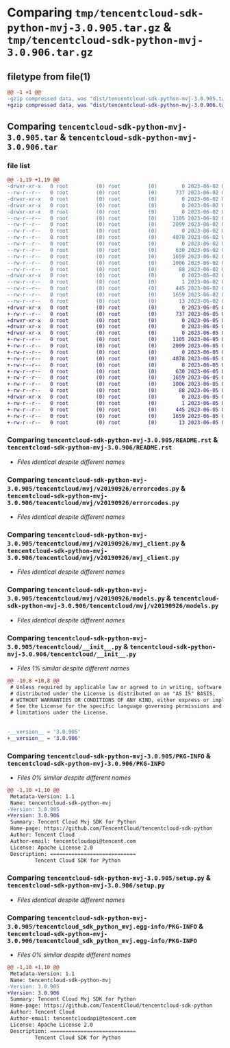 # Comparing `tmp/tencentcloud-sdk-python-mvj-3.0.905.tar.gz` & `tmp/tencentcloud-sdk-python-mvj-3.0.906.tar.gz`

## filetype from file(1)

```diff
@@ -1 +1 @@
-gzip compressed data, was "dist/tencentcloud-sdk-python-mvj-3.0.905.tar", last modified: Fri Jun  2 00:35:10 2023, max compression
+gzip compressed data, was "dist/tencentcloud-sdk-python-mvj-3.0.906.tar", last modified: Mon Jun  5 00:39:07 2023, max compression
```

## Comparing `tencentcloud-sdk-python-mvj-3.0.905.tar` & `tencentcloud-sdk-python-mvj-3.0.906.tar`

### file list

```diff
@@ -1,19 +1,19 @@
-drwxr-xr-x   0 root         (0) root         (0)        0 2023-06-02 00:35:10.000000 tencentcloud-sdk-python-mvj-3.0.905/
--rw-r--r--   0 root         (0) root         (0)      737 2023-06-02 00:35:10.000000 tencentcloud-sdk-python-mvj-3.0.905/README.rst
-drwxr-xr-x   0 root         (0) root         (0)        0 2023-06-02 00:35:10.000000 tencentcloud-sdk-python-mvj-3.0.905/tencentcloud/
-drwxr-xr-x   0 root         (0) root         (0)        0 2023-06-02 00:35:10.000000 tencentcloud-sdk-python-mvj-3.0.905/tencentcloud/mvj/
-drwxr-xr-x   0 root         (0) root         (0)        0 2023-06-02 00:35:10.000000 tencentcloud-sdk-python-mvj-3.0.905/tencentcloud/mvj/v20190926/
--rw-r--r--   0 root         (0) root         (0)     1105 2023-06-02 00:35:10.000000 tencentcloud-sdk-python-mvj-3.0.905/tencentcloud/mvj/v20190926/errorcodes.py
--rw-r--r--   0 root         (0) root         (0)     2099 2023-06-02 00:35:10.000000 tencentcloud-sdk-python-mvj-3.0.905/tencentcloud/mvj/v20190926/mvj_client.py
--rw-r--r--   0 root         (0) root         (0)        0 2023-06-02 00:35:10.000000 tencentcloud-sdk-python-mvj-3.0.905/tencentcloud/mvj/v20190926/__init__.py
--rw-r--r--   0 root         (0) root         (0)     4078 2023-06-02 00:35:10.000000 tencentcloud-sdk-python-mvj-3.0.905/tencentcloud/mvj/v20190926/models.py
--rw-r--r--   0 root         (0) root         (0)        0 2023-06-02 00:35:10.000000 tencentcloud-sdk-python-mvj-3.0.905/tencentcloud/mvj/__init__.py
--rw-r--r--   0 root         (0) root         (0)      630 2023-06-02 00:35:10.000000 tencentcloud-sdk-python-mvj-3.0.905/tencentcloud/__init__.py
--rw-r--r--   0 root         (0) root         (0)     1659 2023-06-02 00:35:10.000000 tencentcloud-sdk-python-mvj-3.0.905/PKG-INFO
--rw-r--r--   0 root         (0) root         (0)     1006 2023-06-02 00:35:10.000000 tencentcloud-sdk-python-mvj-3.0.905/setup.py
--rw-r--r--   0 root         (0) root         (0)       88 2023-06-02 00:35:10.000000 tencentcloud-sdk-python-mvj-3.0.905/setup.cfg
-drwxr-xr-x   0 root         (0) root         (0)        0 2023-06-02 00:35:10.000000 tencentcloud-sdk-python-mvj-3.0.905/tencentcloud_sdk_python_mvj.egg-info/
--rw-r--r--   0 root         (0) root         (0)        1 2023-06-02 00:35:10.000000 tencentcloud-sdk-python-mvj-3.0.905/tencentcloud_sdk_python_mvj.egg-info/dependency_links.txt
--rw-r--r--   0 root         (0) root         (0)      445 2023-06-02 00:35:10.000000 tencentcloud-sdk-python-mvj-3.0.905/tencentcloud_sdk_python_mvj.egg-info/SOURCES.txt
--rw-r--r--   0 root         (0) root         (0)     1659 2023-06-02 00:35:10.000000 tencentcloud-sdk-python-mvj-3.0.905/tencentcloud_sdk_python_mvj.egg-info/PKG-INFO
--rw-r--r--   0 root         (0) root         (0)       13 2023-06-02 00:35:10.000000 tencentcloud-sdk-python-mvj-3.0.905/tencentcloud_sdk_python_mvj.egg-info/top_level.txt
+drwxr-xr-x   0 root         (0) root         (0)        0 2023-06-05 00:39:07.000000 tencentcloud-sdk-python-mvj-3.0.906/
+-rw-r--r--   0 root         (0) root         (0)      737 2023-06-05 00:39:07.000000 tencentcloud-sdk-python-mvj-3.0.906/README.rst
+drwxr-xr-x   0 root         (0) root         (0)        0 2023-06-05 00:39:07.000000 tencentcloud-sdk-python-mvj-3.0.906/tencentcloud/
+drwxr-xr-x   0 root         (0) root         (0)        0 2023-06-05 00:39:07.000000 tencentcloud-sdk-python-mvj-3.0.906/tencentcloud/mvj/
+drwxr-xr-x   0 root         (0) root         (0)        0 2023-06-05 00:39:07.000000 tencentcloud-sdk-python-mvj-3.0.906/tencentcloud/mvj/v20190926/
+-rw-r--r--   0 root         (0) root         (0)     1105 2023-06-05 00:39:07.000000 tencentcloud-sdk-python-mvj-3.0.906/tencentcloud/mvj/v20190926/errorcodes.py
+-rw-r--r--   0 root         (0) root         (0)     2099 2023-06-05 00:39:07.000000 tencentcloud-sdk-python-mvj-3.0.906/tencentcloud/mvj/v20190926/mvj_client.py
+-rw-r--r--   0 root         (0) root         (0)        0 2023-06-05 00:39:07.000000 tencentcloud-sdk-python-mvj-3.0.906/tencentcloud/mvj/v20190926/__init__.py
+-rw-r--r--   0 root         (0) root         (0)     4078 2023-06-05 00:39:07.000000 tencentcloud-sdk-python-mvj-3.0.906/tencentcloud/mvj/v20190926/models.py
+-rw-r--r--   0 root         (0) root         (0)        0 2023-06-05 00:39:07.000000 tencentcloud-sdk-python-mvj-3.0.906/tencentcloud/mvj/__init__.py
+-rw-r--r--   0 root         (0) root         (0)      630 2023-06-05 00:39:07.000000 tencentcloud-sdk-python-mvj-3.0.906/tencentcloud/__init__.py
+-rw-r--r--   0 root         (0) root         (0)     1659 2023-06-05 00:39:07.000000 tencentcloud-sdk-python-mvj-3.0.906/PKG-INFO
+-rw-r--r--   0 root         (0) root         (0)     1006 2023-06-05 00:39:07.000000 tencentcloud-sdk-python-mvj-3.0.906/setup.py
+-rw-r--r--   0 root         (0) root         (0)       88 2023-06-05 00:39:07.000000 tencentcloud-sdk-python-mvj-3.0.906/setup.cfg
+drwxr-xr-x   0 root         (0) root         (0)        0 2023-06-05 00:39:07.000000 tencentcloud-sdk-python-mvj-3.0.906/tencentcloud_sdk_python_mvj.egg-info/
+-rw-r--r--   0 root         (0) root         (0)        1 2023-06-05 00:39:07.000000 tencentcloud-sdk-python-mvj-3.0.906/tencentcloud_sdk_python_mvj.egg-info/dependency_links.txt
+-rw-r--r--   0 root         (0) root         (0)      445 2023-06-05 00:39:07.000000 tencentcloud-sdk-python-mvj-3.0.906/tencentcloud_sdk_python_mvj.egg-info/SOURCES.txt
+-rw-r--r--   0 root         (0) root         (0)     1659 2023-06-05 00:39:07.000000 tencentcloud-sdk-python-mvj-3.0.906/tencentcloud_sdk_python_mvj.egg-info/PKG-INFO
+-rw-r--r--   0 root         (0) root         (0)       13 2023-06-05 00:39:07.000000 tencentcloud-sdk-python-mvj-3.0.906/tencentcloud_sdk_python_mvj.egg-info/top_level.txt
```

### Comparing `tencentcloud-sdk-python-mvj-3.0.905/README.rst` & `tencentcloud-sdk-python-mvj-3.0.906/README.rst`

 * *Files identical despite different names*

### Comparing `tencentcloud-sdk-python-mvj-3.0.905/tencentcloud/mvj/v20190926/errorcodes.py` & `tencentcloud-sdk-python-mvj-3.0.906/tencentcloud/mvj/v20190926/errorcodes.py`

 * *Files identical despite different names*

### Comparing `tencentcloud-sdk-python-mvj-3.0.905/tencentcloud/mvj/v20190926/mvj_client.py` & `tencentcloud-sdk-python-mvj-3.0.906/tencentcloud/mvj/v20190926/mvj_client.py`

 * *Files identical despite different names*

### Comparing `tencentcloud-sdk-python-mvj-3.0.905/tencentcloud/mvj/v20190926/models.py` & `tencentcloud-sdk-python-mvj-3.0.906/tencentcloud/mvj/v20190926/models.py`

 * *Files identical despite different names*

### Comparing `tencentcloud-sdk-python-mvj-3.0.905/tencentcloud/__init__.py` & `tencentcloud-sdk-python-mvj-3.0.906/tencentcloud/__init__.py`

 * *Files 1% similar despite different names*

```diff
@@ -10,8 +10,8 @@
 # Unless required by applicable law or agreed to in writing, software
 # distributed under the License is distributed on an "AS IS" BASIS,
 # WITHOUT WARRANTIES OR CONDITIONS OF ANY KIND, either express or implied.
 # See the License for the specific language governing permissions and
 # limitations under the License.
 
 
-__version__ = '3.0.905'
+__version__ = '3.0.906'
```

### Comparing `tencentcloud-sdk-python-mvj-3.0.905/PKG-INFO` & `tencentcloud-sdk-python-mvj-3.0.906/PKG-INFO`

 * *Files 0% similar despite different names*

```diff
@@ -1,10 +1,10 @@
 Metadata-Version: 1.1
 Name: tencentcloud-sdk-python-mvj
-Version: 3.0.905
+Version: 3.0.906
 Summary: Tencent Cloud Mvj SDK for Python
 Home-page: https://github.com/TencentCloud/tencentcloud-sdk-python
 Author: Tencent Cloud
 Author-email: tencentcloudapi@tencent.com
 License: Apache License 2.0
 Description: ============================
         Tencent Cloud SDK for Python
```

### Comparing `tencentcloud-sdk-python-mvj-3.0.905/setup.py` & `tencentcloud-sdk-python-mvj-3.0.906/setup.py`

 * *Files identical despite different names*

### Comparing `tencentcloud-sdk-python-mvj-3.0.905/tencentcloud_sdk_python_mvj.egg-info/PKG-INFO` & `tencentcloud-sdk-python-mvj-3.0.906/tencentcloud_sdk_python_mvj.egg-info/PKG-INFO`

 * *Files 0% similar despite different names*

```diff
@@ -1,10 +1,10 @@
 Metadata-Version: 1.1
 Name: tencentcloud-sdk-python-mvj
-Version: 3.0.905
+Version: 3.0.906
 Summary: Tencent Cloud Mvj SDK for Python
 Home-page: https://github.com/TencentCloud/tencentcloud-sdk-python
 Author: Tencent Cloud
 Author-email: tencentcloudapi@tencent.com
 License: Apache License 2.0
 Description: ============================
         Tencent Cloud SDK for Python
```

